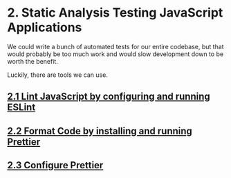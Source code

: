 # 2. Static Analysis Testing JavaScript Applications
We could write a bunch of automated tests for our entire codebase, but that would probably be too much work and would slow development down to be worth the benefit.

Luckily, there are tools we can use.

## [2.1 Lint JavaScript by configuring and running ESLint](2.1/)
## [2.2 Format Code by installing and running Prettier](2.2/)
## [2.3 Configure Prettier](2.3/)
